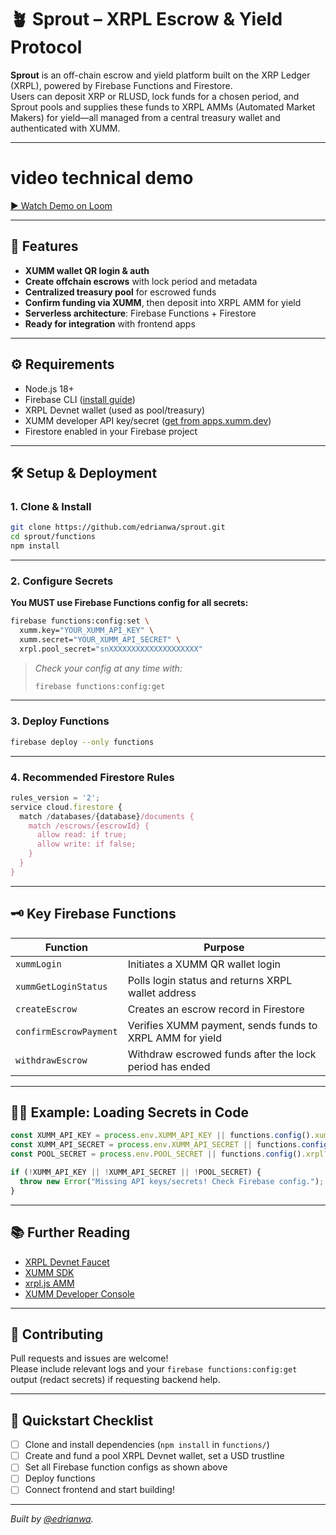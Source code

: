 # 🪴 Sprout – XRPL Escrow & Yield Protocol

**Sprout** is an off-chain escrow and yield platform built on the XRP Ledger (XRPL), powered by Firebase Functions and Firestore.  
Users can deposit XRP or RLUSD, lock funds for a chosen period, and Sprout pools and supplies these funds to XRPL AMMs (Automated Market Makers) for yield—all managed from a central treasury wallet and authenticated with XUMM.

---
# video technical demo
[▶️ Watch Demo on Loom](https://www.loom.com/share/YOUR_VIDEO_ID)

---

## 🚀 Features

- **XUMM wallet QR login & auth**
- **Create offchain escrows** with lock period and metadata
- **Centralized treasury pool** for escrowed funds
- **Confirm funding via XUMM**, then deposit into XRPL AMM for yield
- **Serverless architecture**: Firebase Functions + Firestore
- **Ready for integration** with frontend apps

---

## ⚙️ Requirements

- Node.js 18+
- Firebase CLI ([install guide](https://firebase.google.com/docs/cli))
- XRPL Devnet wallet (used as pool/treasury)
- XUMM developer API key/secret ([get from apps.xumm.dev](https://apps.xumm.dev/))
- Firestore enabled in your Firebase project

---

## 🛠️ Setup & Deployment

### 1. **Clone & Install**

```bash
git clone https://github.com/edrianwa/sprout.git
cd sprout/functions
npm install
```

---

### 2. **Configure Secrets**

**You MUST use Firebase Functions config for all secrets:**

```bash
firebase functions:config:set \
  xumm.key="YOUR_XUMM_API_KEY" \
  xumm.secret="YOUR_XUMM_API_SECRET" \
  xrpl.pool_secret="snXXXXXXXXXXXXXXXXXXXX"
```

> *Check your config at any time with:*
> ```bash
> firebase functions:config:get
> ```

---

### 3. **Deploy Functions**

```bash
firebase deploy --only functions
```

---

### 4. **Recommended Firestore Rules**

```js
rules_version = '2';
service cloud.firestore {
  match /databases/{database}/documents {
    match /escrows/{escrowId} {
      allow read: if true;
      allow write: if false;
    }
  }
}
```

---

## 🗝️ Key Firebase Functions

| Function               | Purpose                                                  |
|------------------------|----------------------------------------------------------|
| `xummLogin`            | Initiates a XUMM QR wallet login                         |
| `xummGetLoginStatus`   | Polls login status and returns XRPL wallet address       |
| `createEscrow`         | Creates an escrow record in Firestore                    |
| `confirmEscrowPayment` | Verifies XUMM payment, sends funds to XRPL AMM for yield |
| `withdrawEscrow`       | Withdraw escrowed funds after the lock period has ended  |

---

## 🧑‍💻 Example: Loading Secrets in Code

```js
const XUMM_API_KEY = process.env.XUMM_API_KEY || functions.config().xumm?.key;
const XUMM_API_SECRET = process.env.XUMM_API_SECRET || functions.config().xumm?.secret;
const POOL_SECRET = process.env.POOL_SECRET || functions.config().xrpl?.pool_secret;

if (!XUMM_API_KEY || !XUMM_API_SECRET || !POOL_SECRET) {
  throw new Error("Missing API keys/secrets! Check Firebase config.");
}
```

---

## 📚 Further Reading

- [XRPL Devnet Faucet](https://xrpl.org/xrp-testnet-faucet.html?network=devnet)
- [XUMM SDK](https://github.com/XRPL-Labs/XUMM-SDK)
- [xrpl.js AMM](https://xrpl.org/amm.html)
- [XUMM Developer Console](https://apps.xumm.dev/)

---

## 🤝 Contributing

Pull requests and issues are welcome!  
Please include relevant logs and your `firebase functions:config:get` output (redact secrets) if requesting backend help.

---

## 📝 Quickstart Checklist

- [ ] Clone and install dependencies (`npm install` in `functions/`)
- [ ] Create and fund a pool XRPL Devnet wallet, set a USD trustline
- [ ] Set all Firebase function configs as shown above
- [ ] Deploy functions
- [ ] Connect frontend and start building!

---

*Built by [@edrianwa](https://github.com/edrianwa).*
